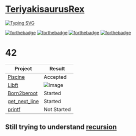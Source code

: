# [TeriyakisaurusRex](https://github.com/TeriyakisaurusRex)

[![Typing SVG](https://readme-typing-svg.herokuapp.com?color=%2323F709&duration=2000&lines=%3AWq;oops;%3AWq;C'mon+man...;%3Awq;Finally)](https://git.io/typing-svg)

[![forthebadge](https://forthebadge.com/images/badges/built-with-love.svg)](https://forthebadge.com)
[![forthebadge](https://forthebadge.com/images/badges/for-you.svg)](https://forthebadge.com)
[![forthebadge](https://forthebadge.com/images/badges/check-it-out.svg)](https://forthebadge.com)
[![forthebadge](https://forthebadge.com/images/badges/you-didnt-ask-for-this.svg)](https://forthebadge.com)

# 42

| Project | Result |
| ------- | ------ |
| [Piscine](https://github.com/TeriyakisaurusRex/42Piscine) | Accepted |
| [Libft](https://github.com/TeriyakisaurusRex/42School/tree/master/libft) | ![image](https://user-images.githubusercontent.com/94874173/154878658-21f8042d-cee0-4569-8885-d7ee1b4215ac.png) |
| [Born2beroot](https://github.com/TeriyakisaurusRex/42School/tree/master/Born2beroot) | Started |
| [get_next_line](https://github.com/TeriyakisaurusRex/42School/tree/master/get_next_line) | Started |
| [printf](https://github.com/TeriyakisaurusRex/42School/tree/master/ft_printf) | Not Started |


## Still trying to understand [recursion](https://github.com/TeriyakisaurusRex/TeriyakisaurusRex/blob/main/README.md#still-trying-to-understand-recursion)

<!--
**TeriyakisaurusRex/TeriyakisaurusRex** is a ✨ _special_ ✨ repository because its `README.md` (this file) appears on your GitHub profile.

Here are some ideas to get you started:

- 🔭 I’m currently working on ...
- 🌱 I’m currently learning ...
- 👯 I’m looking to collaborate on ...
- 🤔 I’m looking for help with ...
- 💬 Ask me about ...
- 📫 How to reach me: ...
- 😄 Pronouns: ...
- ⚡ Fun fact: ...
-->
